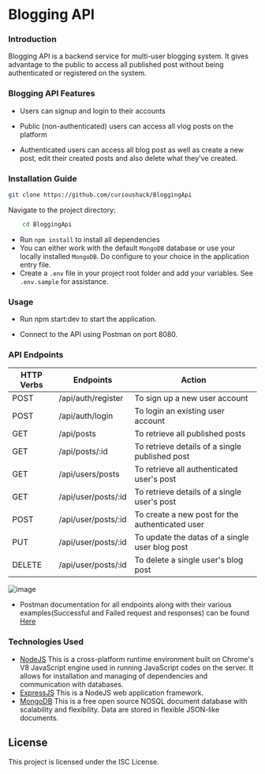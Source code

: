 # Blogging API

### Introduction

Blogging API is a backend service for multi-user blogging system. It gives advantage to the public to access all published post without being authenticated or registered on the system.

### Blogging API Features

- Users can signup and login to their accounts

- Public (non-authenticated) users can access all vlog posts on the platform

- Authenticated users can access all blog post as well as create a new post, edit their created posts and also delete
  what they've created.

### Installation Guide

```bash
git clone https://github.com/curioushack/BloggingApi
```

Navigate to the project directory:

```bash
    cd BloggingApi
```

- Run `npm install` to install all dependencies
- You can either work with the default `MongoDB` database or use your locally installed `MongoDB`. Do configure to your choice in the application entry file.
- Create a `.env` file in your project root folder and add your variables. See `.env.sample` for assistance.

### Usage

- Run npm start:dev to start the application.

- Connect to the API using Postman on port 8080.

### API Endpoints

| HTTP Verbs | Endpoints           | Action                                          |
| ---------- | ------------------- | ----------------------------------------------- |
| POST       | /api/auth/register  | To sign up a new user account                   |
| POST       | /api/auth/login     | To login an existing user account               |
| GET        | /api/posts          | To retrieve all published posts                 |
| GET        | /api/posts/:id      | To retrieve details of a single published post  |
| GET        | /api/users/posts    | To retrieve all authenticated user's post       |
| GET        | /api/user/posts/:id | To retrieve details of a single user's post     |
| POST       | /api/user/posts/:id | To create a new post for the authenticated user |
| PUT        | /api/user/posts/:id | To update the datas of a single user blog post  |
| DELETE     | /api/user/posts/:id | To delete a single user's blog post             |

![image](https://github.com/user-attachments/assets/f27499eb-91f5-4d5c-ab00-81711d97aa6a)

- Postman documentation for all endpoints along with their various examples(Successful and Failed request and responses) can be found
  <a href="https://documenter.getpostman.com/view/27523942/2sAYJ3DLf9" target="_blank">Here</a>

### Technologies Used

- [NodeJS](https://nodejs.org/) This is a cross-platform runtime environment built on Chrome's V8 JavaScript engine used in running JavaScript codes on the server. It allows for installation and managing of dependencies and communication with databases.
- [ExpressJS](https://www.expresjs.org/) This is a NodeJS web application framework.
- [MongoDB](https://www.mongodb.com/) This is a free open source NOSQL document database with scalability and flexibility. Data are stored in flexible JSON-like documents.

## License

This project is licensed under the ISC License.
